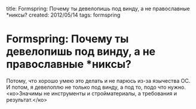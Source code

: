 title: Formspring: Почему ты девелопишь под винду, а не православные *никсы?
created: 2012/05/14
tags: formspring

# Formspring: Почему ты девелопишь под винду, а не православные *никсы?

Потому, что хорошо умею это делать и не парюсь из-за язычества ОС. И потом, я девелоплю не только под винду, а под то, подо что нужно. <ко>Значимы не инструменты и стройматериалы, а требования и результат.</ко>
